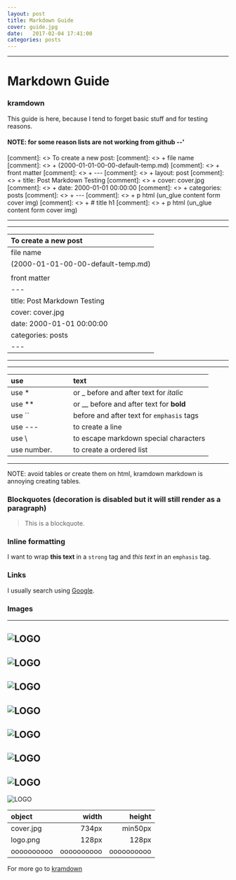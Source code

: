 ```yaml
---
layout: post
title: Markdown Guide
cover: guide.jpg
date:   2017-02-04 17:41:00
categories: posts
---
```


---
<p></p>

# Markdown Guide

### kramdown

This guide is here, because I tend to forget basic stuff and for testing reasons.

<p></p>

#### NOTE: for some reason lists are not working from github \-\-\'

[comment]: <> To create a new post:
[comment]: <>   + file name
[comment]: <>     + (2000-01-01-00-00-default-temp.md)
[comment]: <>   + front matter
[comment]: <>     + \-\-\-
[comment]: <>     + layout: post
[comment]: <>     + title: Post Markdown Testing
[comment]: <>     + cover: cover.jpg
[comment]: <>     + date:   2000-01-01 00:00:00
[comment]: <>     + categories: posts
[comment]: <>     + \-\-\-
[comment]: <>   + p html (un_glue content form cover img)
[comment]: <>   + \# title h1
[comment]: <>   + p html (un_glue content form cover img)

  <p></p>

---

<p></p>

---

| To create a new post |
|:-|
| file name |
| (2000-01-01-00-00-default-temp.md) |
| |
| front matter |
| \-\-\- |
| title: Post Markdown Testing |
| cover: cover.jpg |
| date:   2000-01-01 00:00:00 |
| categories: posts |
| \-\-\- |

---

<p></p>

---

| use | | | text
|:-|:-|:-|:-
| use * | | | or _ before and after text for *italic*
| use ** | | | or __ before and after text for **bold**
| use \`` | | | before and after text for `emphasis` tags
| use \-\-\- | | | to create a line
| use \\ | | | to escape markdown special characters
| use number. | | | to create a ordered list

---

NOTE: avoid tables or create them on html, kramdown markdown is annoying creating tables.

### Blockquotes (decoration is disabled but it will still render as a paragraph)
> This is a blockquote.

### Inline formatting
I want to wrap **this text** in a `strong` tag and *this text* in an `emphasis` tag.

### Links
I usually search using [Google](https://www.google.com "Google").

### Images
---
![LOGO](https://bottled-ant.github.io/blog/images/_cover.jpg)
---
![LOGO](https://bottled-ant.github.io/blog/images/cover.jpg)
---
![LOGO](https://bottled-ant.github.io/blog/images/about.jpg)
---
![LOGO](https://bottled-ant.github.io/blog/images/block.jpg)
---
![LOGO](https://bottled-ant.github.io/blog/images/guide.jpg)
---
![LOGO](https://bottled-ant.github.io/blog/images/lost.jpg)
---
![LOGO](https://bottled-ant.github.io/blog/images/logo.jpg)
---
![LOGO](https://bottled-ant.github.io/blog/images/sidebar-button.jpg)

object|width|height
:-|-:|-:
cover.jpg|734px|min50px
logo.png|128px|128px
oooooooooo|oooooooooo|oooooooooo

For more go to [kramdown](https://kramdown.gettalong.org/index.html)
